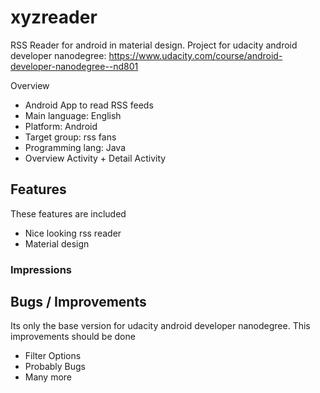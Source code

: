 # xyzreader
RSS Reader for android in material design.
Project for udacity android developer nanodegree: https://www.udacity.com/course/android-developer-nanodegree--nd801

Overview
+ Android App to read RSS feeds
+ Main language: English
+ Platform: Android
+ Target group: rss fans
+ Programming lang: Java
+ Overview Activity + Detail Activity

## Features
These features are included

+ Nice looking rss reader
+ Material design

### Impressions


## Bugs / Improvements
Its only the base version for udacity android developer nanodegree.
This improvements should be done

+ Filter Options
+ Probably Bugs
+ Many more
